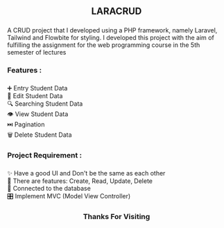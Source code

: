 <h2 align="center">LARACRUD</h2>

###

<p align="left">A CRUD project that I developed using a PHP framework, namely Laravel, Tailwind and Flowbite for styling. I developed this project with the aim of fulfilling the assignment for the web programming course in the 5th semester of lectures</p>

###

<h3 align="left">Features :</h3>

###

<p align="left">➕ Entry Student Data<br>📝 Edit Student Data<br>🔍 Searching Student Data<br>👁️ View Student Data<br>⏭️ Pagination<br>🗑️ Delete Student Data</p>

###

<h3 align="left">Project Requirement :</h3>

###

<p align="left">✨ Have a good UI and Don't be the same as each other<br>📑 There are features: Create, Read, Update, Delete<br>🔁 Connected to the database<br>🎛️ Implement MVC (Model View Controller)</p>

###

<h3 align="center">Thanks For Visiting</h3>

###
